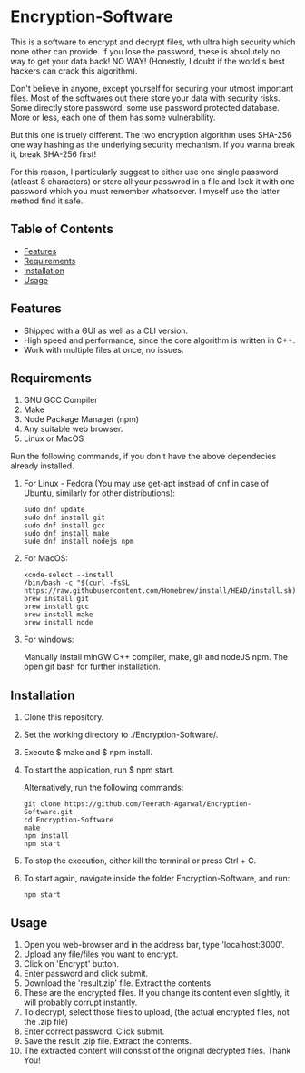 # Encryption-Software
This is a software to encrypt and decrypt files, wth ultra high security which none other can provide. If you lose the password, these is absolutely no way to get your data back! NO WAY! (Honestly, I doubt if the world's best hackers can crack this algorithm).

Don't believe in anyone, except yourself for securing your utmost important files. Most of the softwares out there store your data with security risks. Some directly store password, some use password protected database. More or less, each one of them has some vulnerability.

But this one is truely different. The two encryption algorithm uses SHA-256 one way hashing as the underlying security mechanism. If you wanna break it, break SHA-256 first!

For this reason, I particularly suggest to either use one single password (atleast 8 characters) or store all your passwrod in a file and lock it with one password which you must remember whatsoever. I myself use the latter method find it safe.

## Table of Contents

- [Features](#features)
- [Requirements](#requirements)
- [Installation](#installation)
- [Usage](#usage)

## Features

- Shipped with a GUI as well as a CLI version.
- High speed and performance, since the core algorithm is written in C++.
- Work with multiple files at once, no issues.

## Requirements

1. GNU GCC Compiler
2. Make
4. Node Package Manager (npm)
5. Any suitable web browser.
6. Linux or MacOS

Run the following commands, if you don't have the above dependecies already installed.
1. For Linux - Fedora (You may use get-apt instead of dnf in case of Ubuntu, similarly for other distributions):
   ```shell
   sudo dnf update
   sudo dnf install git
   sudo dnf install gcc
   sudo dnf install make
   sude dnf install nodejs npm
   ```
2. For MacOS:
   ```shell
   xcode-select --install
   /bin/bash -c "$(curl -fsSL https://raw.githubusercontent.com/Homebrew/install/HEAD/install.sh)"
   brew install git
   brew install gcc
   brew install make
   brew install node
   ```
3. For windows:
   
   Manually install minGW C++ compiler, make, git and nodeJS npm.
   The open git bash for further installation.

   
## Installation

1. Clone this repository.
2. Set the working directory to ./Encryption-Software/.
3. Execute $ make and $ npm install.
4. To start the application, run $ npm start.

     Alternatively, run the following commands:
     ```shell
     git clone https://github.com/Teerath-Agarwal/Encryption-Software.git
     cd Encryption-Software
     make
     npm install
     npm start
     ```

5. To stop the execution, either kill the terminal or press Ctrl + C.
6. To start again, navigate inside the folder Encryption-Software, and run:
   ```shell
   npm start
   ```

## Usage

1. Open you web-browser and in the address bar, type 'localhost:3000'.
2. Upload any file/files you want to encrypt.
3. Click on 'Encrypt' button.
4. Enter password and click submit.
5. Download the 'result.zip' file. Extract the contents
6. These are the encrypted files. If you change its content even slightly, it will probably corrupt instantly.
7. To decrypt, select those files to upload, (the actual encrypted files, not the .zip file)
8. Enter correct password. Click submit.
9. Save the result .zip file. Extract the contents.
10. The extracted content will consist of the original decrypted files. Thank You!
